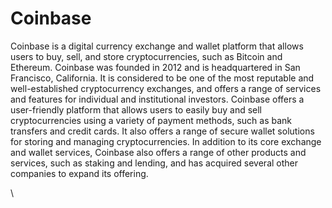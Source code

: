 # Coinbase

Coinbase is a digital currency exchange and wallet platform that allows users to buy, sell, and store cryptocurrencies, such as Bitcoin and Ethereum. Coinbase was founded in 2012 and is headquartered in San Francisco, California. It is considered to be one of the most reputable and well-established cryptocurrency exchanges, and offers a range of services and features for individual and institutional investors. Coinbase offers a user-friendly platform that allows users to easily buy and sell cryptocurrencies using a variety of payment methods, such as bank transfers and credit cards. It also offers a range of secure wallet solutions for storing and managing cryptocurrencies. In addition to its core exchange and wallet services, Coinbase also offers a range of other products and services, such as staking and lending, and has acquired several other companies to expand its offering.

\
